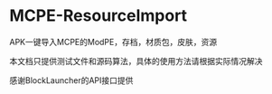 # MCPE-ResourceImport
APK一键导入MCPE的ModPE，存档，材质包，皮肤，资源

本文档只提供测试文件和源码算法，具体的使用方法请根据实际情况解决

感谢BlockLauncher的API接口提供
